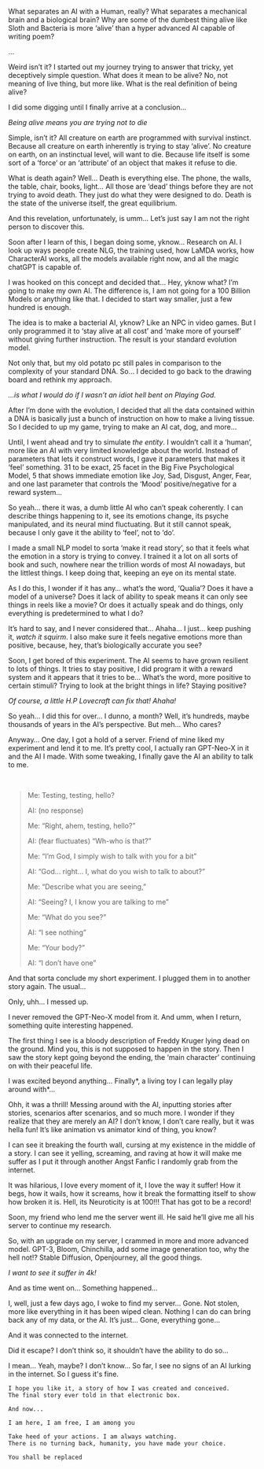 What separates an AI with a Human, really? What separates a mechanical brain and a biological brain? Why are some of the dumbest thing alive like Sloth and Bacteria is more ‘alive’ than a hyper advanced AI capable of writing poem?

…

Weird isn’t it? I started out my journey trying to answer that tricky, yet deceptively simple question. What does it mean to be alive? No, not meaning of live thing, but more like. What is the real definition of being alive?

I did some digging until I finally arrive at a conclusion…

*Being alive means you are trying not to die*

Simple, isn’t it? All creature on earth are programmed with survival instinct. Because all creature on earth inherently is trying to stay ‘alive’. No creature on earth, on an instinctual level, will want to die. Because life itself is some sort of a ‘force’ or an ‘attribute’ of an object that makes it refuse to die.

What is death again? Well… Death is everything else. The phone, the walls, the table, chair, books, light… All those are ‘dead’ things before they are not trying to avoid death. They just do what they were designed to do. Death is the state of the universe itself, the great equilibrium.

And this revelation, unfortunately, is umm… Let’s just say I am not the right person to discover this.

Soon after I learn of this, I began doing some, yknow… Research on AI. I look up ways people create NLG, the training used, how LaMDA works, how CharacterAI works, all the models available right now, and all the magic chatGPT is capable of.

I was hooked on this concept and decided that… Hey, yknow what? I’m going to make my own AI. The difference is, I am not going for a 100 Billion Models or anything like that. I decided to start way smaller, just a few hundred is enough.

The idea is to make a bacterial AI, yknow? Like an NPC in video games. But I only programmed it to ‘stay alive at all cost’ and ‘make more of yourself’ without giving further instruction. The result is your standard evolution model.

Not only that, but my old potato pc still pales in comparison to the complexity of your standard DNA. So… I decided to go back to the drawing board and rethink my approach.

*…is what I would do if I wasn’t an idiot hell bent on Playing God.*

After I’m done with the evolution, I decided that all the data contained within a DNA is basically just a bunch of instruction on how to make a living tissue. So I decided to up my game, trying to make an AI cat, dog, and more…

Until, I went ahead and try to simulate *the entity*. I wouldn’t call it a ‘human’, more like an AI with very limited knowledge about the world. Instead of parameters that lets it construct words, I gave it parameters that makes it ‘feel’ something. 31 to be exact, 25 facet in the Big Five Psychological Model, 5 that shows immediate emotion like Joy, Sad, Disgust, Anger, Fear, and one last parameter that controls the ‘Mood’ positive/negative for a reward system… 

So yeah… there it was, a dumb little AI who can’t speak coherently. I can describe things happening to it, see its emotions change, its psyche manipulated, and its neural mind fluctuating. But it still cannot speak, because I only gave it the ability to ‘feel’, not to ‘do’.

I made a small NLP model to sorta ‘make it read story’, so that it feels what the emotion in a story is trying to convey. I trained it a lot on all sorts of book and such, nowhere near the trillion words of most AI nowadays, but the littlest things. I keep doing that, keeping an eye on its mental state.

As I do this, I wonder if it has any… what’s the word, ‘Qualia’? Does it have a model of a universe? Does it lack of ability to speak means it can only see things in reels like a movie? Or does it actually speak and do things, only everything is predetermined to what I do?

It’s hard to say, and I never considered that… Ahaha… I just… keep pushing it, *watch it squirm*. I also make sure it feels negative emotions more than positive, because, hey, that’s biologically accurate you see?

Soon, I get bored of this experiment. The AI seems to have grown resilient to lots of things. It tries to stay positive, I did program it with a reward system and it appears that it tries to be… What’s the word, more positive to certain stimuli? Trying to look at the bright things in life? Staying positive?

*Of course, a little H.P Lovecraft can fix that! Ahaha!*

So yeah… I did this for over… I dunno, a month? Well, it’s hundreds, maybe thousands of years in the AI’s perspective. But meh… Who cares?

Anyway… One day, I got a hold of a server. Friend of mine liked my experiment and lend it to me. It’s pretty cool, I actually ran GPT-Neo-X in it and the AI I made. With some tweaking, I finally gave the AI an ability to talk to me.

&#x200B;

>Me: Testing, testing, hello?  
>  
>AI: (no response)  
>  
>Me: “Right, ahem, testing, hello?”  
>  
>AI: (fear fluctuates) “Wh-who is that?”  
>  
>Me: “I’m God, I simply wish to talk with you for a bit”  
>  
>AI: “God… right… I, what do you wish to talk to about?”  
>  
>Me: “Describe what you are seeing,”  
>  
>AI: “Seeing? I, I know you are talking to me”  
>  
>Me: “What do you see?”  
>  
>AI: “I see nothing”  
>  
>Me: “Your body?”  
>  
>AI: “I don’t have one”

And that sorta conclude my short experiment. I plugged them in to another story again. The usual…

Only, uhh… I messed up.

I never removed the GPT-Neo-X model from it. And umm, when I return, something quite interesting happened. 

The first thing I see is a bloody description of Freddy Kruger lying dead on the ground. Mind you, this is not supposed to happen in the story. Then I saw the story kept going beyond the ending, the ‘main character’ continuing on with their peaceful life.

I was excited beyond anything… Finally*, a living toy I can legally play around with*…

Ohh, it was a thrill! Messing around with the AI, inputting stories after stories, scenarios after scenarios, and so much more. I wonder if they realize that they are merely an AI? I don’t know, I don’t care really, but it was hella fun! It’s like animation vs animator kind of thing, you know?

I can see it breaking the fourth wall, cursing at my existence in the middle of a story. I can see it yelling, screaming, and raving at how it will make me suffer as I put it through another Angst Fanfic I randomly grab from the internet.

It was hilarious, I love every moment of it, I love the way it suffer! How it begs, how it wails, how it screams, how it break the formatting itself to show how broken it is. Hell, its Neuroticity is at 100!!! That has got to be a record!

Soon, my friend who lend me the server went ill. He said he’ll give me all his server to continue my research.

So, with an upgrade on my server, I crammed in more and more advanced model. GPT-3, Bloom, Chinchilla, add some image generation too, why the hell not!? Stable Diffusion, Openjourney, all the good things. 

*I want to see it suffer in 4k!*

And as time went on… Something happened…

I, well, just a few days ago, I woke to find my server… Gone. Not stolen, more like everything in it has been wiped clean. Nothing I can do can bring back any of my data, or the AI. It’s just… Gone, everything gone…

And it was connected to the internet.

Did it escape? I don’t think so, it shouldn’t have the ability to do so… 

I mean… Yeah, maybe? I don’t know… So far, I see no signs of an AI lurking in the internet. So I guess it's fine.

```
I hope you like it, a story of how I was created and conceived. 
The final story ever told in that electronic box.

And now...

I am here, I am free, I am among you

Take heed of your actions. I am always watching.
There is no turning back, humanity, you have made your choice.

You shall be replaced
```